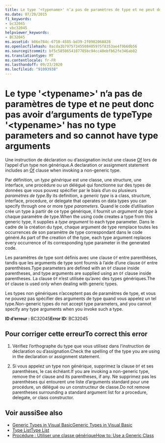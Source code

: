 ```yaml
---
title: Le type '<typename>' n’a pas de paramètres de type et ne peut donc pas avoir d’arguments de type
ms.date: 07/20/2015
f1_keywords:
- bc32045
- vbc32045
helpviewer_keywords:
- BC32045
ms.assetid: b86e784c-6718-4585-bd39-2f0982068828
ms.openlocfilehash: 8acda3b79757345508405975f8353ae4f9b60b56
ms.sourcegitcommit: bf5c5850654187705bc94cc40ebfb62fe346ab02
ms.translationtype: MT
ms.contentlocale: fr-FR
ms.lasthandoff: 09/23/2020
ms.locfileid: "91093938"
---
```

# <a name="type-typename-has-no-type-parameters-and-so-cannot-have-type-arguments"></a><span data-ttu-id="df371-102">Le type '\<typename>' n’a pas de paramètres de type et ne peut donc pas avoir d’arguments de type</span><span class="sxs-lookup"><span data-stu-id="df371-102">Type '\<typename>' has no type parameters and so cannot have type arguments</span></span>

<span data-ttu-id="df371-103">Une instruction de déclaration ou d’assignation inclut une clause [Of](../language-reference/statements/of-clause.md) lors de l’appel d’un type non générique.</span><span class="sxs-lookup"><span data-stu-id="df371-103">A declaration or assignment statement includes an [Of](../language-reference/statements/of-clause.md) clause when invoking a non-generic type.</span></span>  
  
 <span data-ttu-id="df371-104">Par définition, un *type générique* est une classe, une structure, une interface, une procédure ou un délégué qui fonctionne sur des types de données que vous pouvez spécifier par le biais d’un ou plusieurs *paramètres de type*.</span><span class="sxs-lookup"><span data-stu-id="df371-104">By its definition, a *generic type* is a class, structure, interface, procedure, or delegate that operates on data types you can specify through one or more *type parameters*.</span></span> <span data-ttu-id="df371-105">Quand le code d’utilisation crée un type à partir de ce type générique, il fournit un *argument de type* à chaque paramètre de type.</span><span class="sxs-lookup"><span data-stu-id="df371-105">When the using code creates a type from this generic type, it supplies a *type argument* to each type parameter.</span></span> <span data-ttu-id="df371-106">Dans le cadre de la création du type, chaque argument de type remplace toutes les occurrences de son paramètre de type correspondant dans le code généré.</span><span class="sxs-lookup"><span data-stu-id="df371-106">As part of the creation of the type, each type argument replaces every occurrence of its corresponding type parameter in the generated code.</span></span>  
  
 <span data-ttu-id="df371-107">Les paramètres de type sont définis avec une clause `Of` entre parenthèses, tandis que les arguments de type sont fournis à l’aide d’une clause `Of` entre parenthèses.</span><span class="sxs-lookup"><span data-stu-id="df371-107">Type parameters are defined with an `Of` clause inside parentheses, and type arguments are supplied using an `Of` clause inside parentheses.</span></span> <span data-ttu-id="df371-108">La clause `Of` n’est utilisée qu’avec des types génériques.</span><span class="sxs-lookup"><span data-stu-id="df371-108">The `Of` clause is used only when dealing with generic types.</span></span>  
  
 <span data-ttu-id="df371-109">Les types non génériques n’acceptent pas de paramètres de type, et vous ne pouvez pas spécifier des arguments de type quand vous appelez un tel type.</span><span class="sxs-lookup"><span data-stu-id="df371-109">Non-generic types do not accept type parameters, and you cannot specify any type arguments when you invoke such a type.</span></span>  
  
 <span data-ttu-id="df371-110">**ID d’erreur :** BC32045</span><span class="sxs-lookup"><span data-stu-id="df371-110">**Error ID:** BC32045</span></span>  
  
## <a name="to-correct-this-error"></a><span data-ttu-id="df371-111">Pour corriger cette erreur</span><span class="sxs-lookup"><span data-stu-id="df371-111">To correct this error</span></span>  
  
1. <span data-ttu-id="df371-112">Vérifiez l’orthographe du type que vous utilisez dans l’instruction de déclaration ou d’assignation.</span><span class="sxs-lookup"><span data-stu-id="df371-112">Check the spelling of the type you are using in the declaration or assignment statement.</span></span>  
  
2. <span data-ttu-id="df371-113">Si vous appelez un type non générique, supprimez la clause `Of` et ses parenthèses, le cas échéant.</span><span class="sxs-lookup"><span data-stu-id="df371-113">If you are invoking a non-generic type, remove the `Of` clause and its parentheses, if any.</span></span> <span data-ttu-id="df371-114">Ne supprimez pas les parenthèses qui entourent une liste d’arguments standard pour une procédure, un délégué ou un constructeur de classe.</span><span class="sxs-lookup"><span data-stu-id="df371-114">Do not remove parentheses surrounding a standard argument list for a procedure, delegate, or class constructor.</span></span>  
  
## <a name="see-also"></a><span data-ttu-id="df371-115">Voir aussi</span><span class="sxs-lookup"><span data-stu-id="df371-115">See also</span></span>

- [<span data-ttu-id="df371-116">Generic Types in Visual Basic</span><span class="sxs-lookup"><span data-stu-id="df371-116">Generic Types in Visual Basic</span></span>](../programming-guide/language-features/data-types/generic-types.md)
- [<span data-ttu-id="df371-117">Type List</span><span class="sxs-lookup"><span data-stu-id="df371-117">Type List</span></span>](../language-reference/statements/type-list.md)
- [<span data-ttu-id="df371-118">Procédure : Utiliser une classe générique</span><span class="sxs-lookup"><span data-stu-id="df371-118">How to: Use a Generic Class</span></span>](../programming-guide/language-features/data-types/how-to-use-a-generic-class.md)
